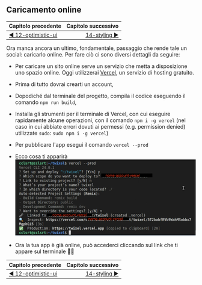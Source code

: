 ## Caricamento online 

| Capitolo precedente  | Capitolo successivo     |
| :--------------- | ---------------: |
| [◀︎ 12-optimistic-ui](../12-optimistic-ui)| [14-styling ▶︎](../14-styling) |


Ora manca ancora un ultimo, fondamentale, passaggio che rende tale un social: caricarlo online.
Per fare ciò ci sono diversi dettagli da seguire:

- Per caricare un sito online serve un servizio che metta a disposizione uno spazio online. Oggi utilizzerai [Vercel](https://vercel.com), un servizio di hosting gratuito.
  
- Prima di tutto dovrai crearti un account,
- Dopodiché dal terminale del progetto, compila il codice eseguendo il comando `npm run build`,
- Installa gli strumenti per il terminale di Vercel, con cui eseguire rapidamente alcune operazioni, con il comando `npm i -g vercel` (nel caso in cui abbiate errori dovuti ai permessi (e.g. permission denied) utilizzate `sudo`: `sudo npm i -g vercel`)
- Per pubblicare l'app esegui il comando `vercel --prod`
- Ecco cosa ti apparirà
![Comandi vercel](../assets/13/vercel-prod.png)
- Ora la tua app è già online, può accederci cliccando sul link che ti appare sul terminale 🎉🎉

| Capitolo precedente  | Capitolo successivo     |
| :--------------- | ---------------: |
| [◀︎ 12-optimistic-ui](../12-optimistic-ui)| [14-styling ▶︎](../14-styling) |
